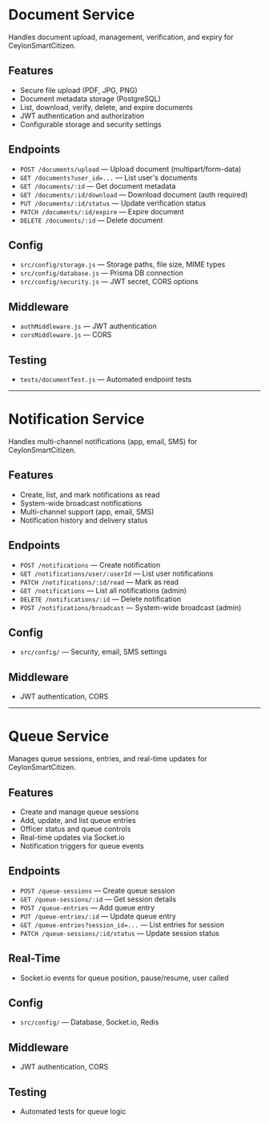 # Document Service

Handles document upload, management, verification, and expiry for CeylonSmartCitizen.

## Features
- Secure file upload (PDF, JPG, PNG)
- Document metadata storage (PostgreSQL)
- List, download, verify, delete, and expire documents
- JWT authentication and authorization
- Configurable storage and security settings

## Endpoints
- `POST /documents/upload` — Upload document (multipart/form-data)
- `GET /documents?user_id=...` — List user's documents
- `GET /documents/:id` — Get document metadata
- `GET /documents/:id/download` — Download document (auth required)
- `PUT /documents/:id/status` — Update verification status
- `PATCH /documents/:id/expire` — Expire document
- `DELETE /documents/:id` — Delete document

## Config
- `src/config/storage.js` — Storage paths, file size, MIME types
- `src/config/database.js` — Prisma DB connection
- `src/config/security.js` — JWT secret, CORS options

## Middleware
- `authMiddleware.js` — JWT authentication
- `corsMiddleware.js` — CORS

## Testing
- `tests/documentTest.js` — Automated endpoint tests

---

# Notification Service

Handles multi-channel notifications (app, email, SMS) for CeylonSmartCitizen.

## Features
- Create, list, and mark notifications as read
- System-wide broadcast notifications
- Multi-channel support (app, email, SMS)
- Notification history and delivery status

## Endpoints
- `POST /notifications` — Create notification
- `GET /notifications/user/:userId` — List user notifications
- `PATCH /notifications/:id/read` — Mark as read
- `GET /notifications` — List all notifications (admin)
- `DELETE /notifications/:id` — Delete notification
- `POST /notifications/broadcast` — System-wide broadcast (admin)

## Config
- `src/config/` — Security, email, SMS settings

## Middleware
- JWT authentication, CORS

---

# Queue Service

Manages queue sessions, entries, and real-time updates for CeylonSmartCitizen.

## Features
- Create and manage queue sessions
- Add, update, and list queue entries
- Officer status and queue controls
- Real-time updates via Socket.io
- Notification triggers for queue events

## Endpoints
- `POST /queue-sessions` — Create queue session
- `GET /queue-sessions/:id` — Get session details
- `POST /queue-entries` — Add queue entry
- `PUT /queue-entries/:id` — Update queue entry
- `GET /queue-entries?session_id=...` — List entries for session
- `PATCH /queue-sessions/:id/status` — Update session status

## Real-Time
- Socket.io events for queue position, pause/resume, user called

## Config
- `src/config/` — Database, Socket.io, Redis

## Middleware
- JWT authentication, CORS

## Testing
- Automated tests for queue logic
